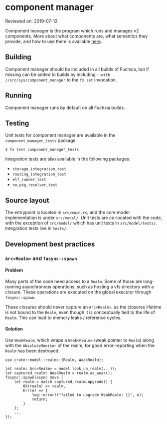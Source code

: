 # component manager

Reviewed on: 2019-07-12

Component manager is the program which runs and manages v2 components. More
about what components are, what semantics they provide, and how to use them is
available [here](/docs/the-book/components/README.md).

## Building

Component manager should be included in all builds of Fuchsia, but if missing
can be added to builds by including `--with //src/sys/component_manager` to the
`fx set` invocation.

## Running

Component manager runs by default on all Fuchsia builds.

## Testing

Unit tests for component manager are available in the `component_manager_tests`
package.

```
$ fx test component_manager_tests
```

Integration tests are also available in the following packages:

- `storage_integration_test`
- `routing_integration_test`
- `elf_runner_test`
- `no_pkg_resolver_test`

## Source layout

The entrypoint is located in `src/main.rs`, and the core model implementation is
under `src/model/`. Unit tests are co-located with the code, with the exception
of `src/model/` which has unit tests in `src/model/tests/`. Integration tests
live in `tests/`.

## Development best practices

### `Arc<Realm>` and `fasync::spawn`

#### Problem

Many parts of the code need access to a `Realm`. Some of those are long-running asynchronous
operations, such as hosting a vfs directory with a closure. These operations are executed on the
global executor through `fasync::spawn`.

These closures should never capture an `Arc<Realm>`, as the closures lifetime is not bound to the `Realm`,
even though it is conceptually tied to the life of `Realm`. This can lead to memory leaks / reference cycles.

#### Solution

Use `WeakRealm`, which wraps a `Weak<Realm>` (weak pointer to `Realm`) along with the `AbsoluteMoniker` of
the realm, for good error-reporting when the `Realm` has been destroyed.

```
use crate::model::realm::{Realm, WeakRealm};

let realm: Arc<Realm> = model.look_up_realm(...)?;
let captured_realm: WeakRealm = realm.as_weak();
fasync::spawn(async move {
    let realm = match captured_realm.upgrade() {
        Ok(realm) => realm,
        Err(e) => {
            log::error!("failed to upgrade WeakRealm: {}", e);
            return;
        }
    };
    ...
});
```

